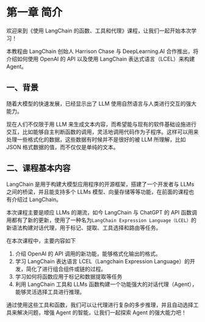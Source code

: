 # 第一章 简介

欢迎来到《使用 LangChain 的函数、工具和代理》课程，让我们一起开始本次学习！

本教程由 LangChain 创始人 Harrison Chase 与 DeepLearning.AI 合作推出，将介绍如何使用 OpenAI 的 API 以及使用 LangChain 表达式语言（LCEL）来构建 Agent。

## 一、背景

随着大模型的快速发展，已经显示出了 LLM 使用自然语言与人类进行交互的强大能力。

现在人们不仅限于用 LLM 来生成文本内容，而希望能与现有的软件基础设施进行交互，比如能够自主判断函数的调用，灵活地调用代码作为子程序。这样可以用来处理一些格式化的数据，这些数据有时候并不是很好的被 LLM 所理解，比如 JSON 格式数据的值，而不仅仅是单纯的文本。

## 二、课程基本内容

LangChain 是用于构建大模型应用程序的开源框架，搭建了一个开发者与 LLMs 之间的桥梁，并且能支持多个 LLMs 模型、向量存储等等功能，在前面的课程也有介绍过 LangChain。

本次课程主要是顺应 LLMs 的潮流，如今  LangChain 与 ChatGPT 的 API 函数调用都有了新的更新，使用了一种名为`LangChain Expression Language（LCEL）`的新语法构建对话代理，用于标记、提取、工具选择和路由等任务。

在本次课程中，主要内容如下

1. 介绍 OpenAI 的 API 调用的新功能，能够格式化输出的格式。
2. 学习 LangChain 表达语言 LCEL（Langchain Expression Language）的开发，简化了进行组合组件或链的过程。
3. 学习如何将函数应用于标记和数据提取等任务
4. 利用 LangChain 工具和 LLMs 函数构建一个功能强大的对话代理（Agent），能够灵活选择工具进行推理。

通过使用这些工具和函数，我们可以让代理进行复杂的多步推理，并且自动选择工具来解决问题，增强 Agent 的智能，让我们一起探索 Agent 的强大能力吧！
